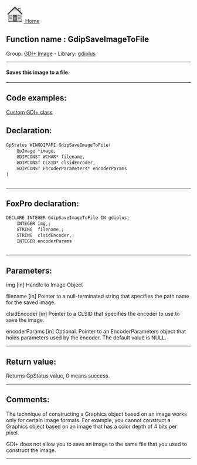 [<img src="../../images/home.png"> Home ](https://github.com/VFPX/Win32API)  

## Function name : GdipSaveImageToFile
Group: [GDI+ Image](../../functions_group.md#GDIplus_Image)  -  Library: [gdiplus](../../libraries.md#gdiplus)  
***  


#### Saves this image to a file.
***  


## Code examples:
[Custom GDI+ class](../../samples/sample_450.md)  

## Declaration:
```foxpro  
GpStatus WINGDIPAPI GdipSaveImageToFile(
	GpImage *image,
	GDIPCONST WCHAR* filename,
	GDIPCONST CLSID* clsidEncoder,
	GDIPCONST EncoderParameters* encoderParams
)
  
```  
***  


## FoxPro declaration:
```foxpro  
DECLARE INTEGER GdipSaveImageToFile IN gdiplus;
	INTEGER img,;
	STRING  filename,;
	STRING  clsidEncoder,;
	INTEGER encoderParams
  
```  
***  


## Parameters:
img
[in] Handle to Image Object

filename
[in] Pointer to a null-terminated string that specifies the path name for the saved image. 

clsidEncoder
[in] Pointer to a CLSID that specifies the encoder to use to save the image. 

encoderParams
[in] Optional. Pointer to an EncoderParameters object that holds parameters used by the encoder. The default value is NULL.   
***  


## Return value:
Returns GpStatus value, 0 means success.  
***  


## Comments:
The technique of constructing a Graphics object based on an image works only for certain image formats. For example, you cannot construct a Graphics object based on an image that has a color depth of 4 bits per pixel.  
  
GDI+ does not allow you to save an image to the same file that you used to construct the image.   
  
***  

